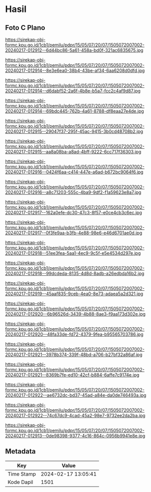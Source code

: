 # Hasil

## Foto C Plano

https://sirekap-obj-formc.kpu.go.id/1cb1/pemilu/pdpr/15/05/07/20/07/1505072007002-20240217-012912--6d44bc86-5a61-458a-bd0f-321ac6835675.jpg

https://sirekap-obj-formc.kpu.go.id/1cb1/pemilu/pdpr/15/05/07/20/07/1505072007002-20240217-012914--8e3e6ea0-38b4-43be-af34-6aa6208d0dfd.jpg

https://sirekap-obj-formc.kpu.go.id/1cb1/pemilu/pdpr/15/05/07/20/07/1505072007002-20240217-012914--d6dabf52-2a6f-4b8e-b5a7-fcc2c4af9d87.jpg

https://sirekap-obj-formc.kpu.go.id/1cb1/pemilu/pdpr/15/05/07/20/07/1505072007002-20240217-012914--69bdc445-762b-4a61-8788-df8eaa27e4de.jpg

https://sirekap-obj-formc.kpu.go.id/1cb1/pemilu/pdpr/15/05/07/20/07/1505072007002-20240217-012915--29047f37-295f-45ac-9415-3b0cd48708b2.jpg

https://sirekap-obj-formc.kpu.go.id/1cb1/pemilu/pdpr/15/05/07/20/07/1505072007002-20240217-012915--aa8a08ba-a8ad-4bff-9222-6cc717f36303.jpg

https://sirekap-obj-formc.kpu.go.id/1cb1/pemilu/pdpr/15/05/07/20/07/1505072007002-20240217-012916--0424f6aa-c414-447e-a6ad-b672bc9064f6.jpg

https://sirekap-obj-formc.kpu.go.id/1cb1/pemilu/pdpr/15/05/07/20/07/1505072007002-20240217-012916--a8c71203-555c-4ba9-9df2-f1a59623e8a7.jpg

https://sirekap-obj-formc.kpu.go.id/1cb1/pemilu/pdpr/15/05/07/20/07/1505072007002-20240217-012917--162a0efe-dc30-47c3-8f57-e0ce4cb3c6ec.jpg

https://sirekap-obj-formc.kpu.go.id/1cb1/pemilu/pdpr/15/05/07/20/07/1505072007002-20240217-012917--0f3fe9aa-b3fb-4e88-98e6-e46d6701ae0d.jpg

https://sirekap-obj-formc.kpu.go.id/1cb1/pemilu/pdpr/15/05/07/20/07/1505072007002-20240217-012918--51ee3fea-5aa1-4ec9-9c5f-e5e4534d297e.jpg

https://sirekap-obj-formc.kpu.go.id/1cb1/pemilu/pdpr/15/05/07/20/07/1505072007002-20240217-012918--99dcdeda-8135-4d8d-8adb-a26edbda16b2.jpg

https://sirekap-obj-formc.kpu.go.id/1cb1/pemilu/pdpr/15/05/07/20/07/1505072007002-20240217-012919--45aaf835-9ceb-4ea0-8e73-adaea5a2d321.jpg

https://sirekap-obj-formc.kpu.go.id/1cb1/pemilu/pdpr/15/05/07/20/07/1505072007002-20240217-012920--6b96526d-3439-4b88-8ae3-f9aa173d302e.jpg

https://sirekap-obj-formc.kpu.go.id/1cb1/pemilu/pdpr/15/05/07/20/07/1505072007002-20240217-012920--48fa33de-fd72-4379-9fea-b95565703786.jpg

https://sirekap-obj-formc.kpu.go.id/1cb1/pemilu/pdpr/15/05/07/20/07/1505072007002-20240217-012921--3978b374-339f-48bd-a706-b27bf32a86af.jpg

https://sirekap-obj-formc.kpu.go.id/1cb1/pemilu/pdpr/15/05/07/20/07/1505072007002-20240217-012921--8369b7fe-ed10-42cf-b884-6affe7c9174e.jpg

https://sirekap-obj-formc.kpu.go.id/1cb1/pemilu/pdpr/15/05/07/20/07/1505072007002-20240217-012922--ae6732dc-bd37-45ad-a84e-da0de746493a.jpg

https://sirekap-obj-formc.kpu.go.id/1cb1/pemilu/pdpr/15/05/07/20/07/1505072007002-20240217-012922--74c67dc9-4cad-45a2-98e7-9732ee2da2ba.jpg

https://sirekap-obj-formc.kpu.go.id/1cb1/pemilu/pdpr/15/05/07/20/07/1505072007002-20240217-012913--0de98398-9377-4c16-864c-0956b9941e8e.jpg


## Metadata

| Key        | Value               |
| ---------- | ------------------- |
| Time Stamp | 2024-02-17 13:05:41 |
| Kode Dapil | 1501                |



